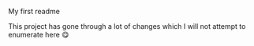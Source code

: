 My first readme

This project has gone through a lot of changes which I will not attempt to enumerate here 😋
